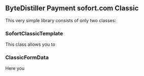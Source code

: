 ByteDistiller Payment sofort.com Classic
---

This very simple library consists of only two classes:

### SofortClassicTemplate ###
This class allows you to 

### ClassicFormData ###
Here you 